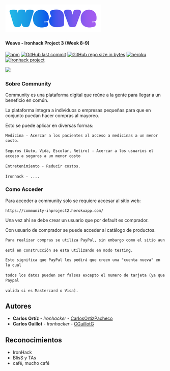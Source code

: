 # <img src="./Weave/icons/Weave.mx.png" alt="Weave" width="300"/>

#### Weave - Ironhack Project 3 (Week 8-9)

[![npm](https://img.shields.io/npm/v/npm.svg?color=FB3B49)](https://www.npmjs.com/)
[![GitHub last commit](https://img.shields.io/github/last-commit/CGuillotG/IH-Project2.svg)](https://github.com/CGuillotG/IH-Project2)
[![GitHub repo size in bytes](https://img.shields.io/github/repo-size/CGuillotG/IH-Project2.svg)](https://github.com/CGuillotG/IH-Project2)
[![heroku](https://img.shields.io/badge/live-heroku-%2379589F.svg)](https://community-ihproject2.herokuapp.com/)
[![Ironhack project](https://img.shields.io/badge/project-Ironhack-32c3ff.svg)](https://projects.ironhack.com.mx/projects/5c4b87d818a0f50017f374a5/2)


![](./resources/images/homepage-cover.jpeg)



### Sobre Community

Community es una plataforma digital que reúne a la gente para llegar a un beneficio en común.

La plataforma integra a individuos o empresas pequeñas para que en conjunto puedan hacer compras al mayoreo.

Esto se puede aplicar en diversas formas:

```
Medicina - Acercar a los pacientes al acceso a medicinas a un menor costo.

Seguros (Auto, Vida, Escolar, Retiro) - Acercar a los usuarios el acceso a seguros a un menor costo

Entretenimiento - Reducir costos.

Ironhack - ....
```

### Como Acceder

Para acceder a community solo se requiere accesar al sitio web:

```
https://community-ihproject2.herokuapp.com/
```

Una vez ahí se debe crear un usuario que por default es comprador.

Con usuario de comprador se puede acceder al catálogo de productos.

```
Para realizar compras se utiliza PayPal, sin embargo como el sitio aun

está en construcción se esta utilizando en modo testing.

```



```
Esto significa que PayPal les pedirá que creen una "cuenta nueva" en la cual

todos los datos pueden ser falsos excepto el numero de tarjeta (ya que Paypal

valida si es Mastercard o Visa).

```


## Autores

* **Carlos Ortíz** - *Ironhacker* - [CarlosOrtizPacheco](https://github.com/carlosortizpacheco)
* **Carlos Guillot** - *Ironhacker* - [CGuillotG](https://github.com/CGuillotG)

## Reconocimientos

* IronHack
* BlisS y TAs
* café, mucho café

<!-- Markdown link & img dfn's -->
[npm-image]: https://img.shields.io/npm/v/datadog-metrics.svg?style=flat-square
[npm-url]: https://npmjs.org/package/datadog-metrics
[npm-downloads]: https://img.shields.io/npm/dm/datadog-metrics.svg?style=flat-square
[travis-image]: https://img.shields.io/travis/dbader/node-datadog-metrics/master.svg?style=flat-square
[travis-url]: https://travis-ci.org/dbader/node-datadog-metrics
[wiki]: https://github.com/yourname/yourproject/wiki
